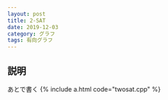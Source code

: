 ```yaml
---
layout: post
title: 2-SAT
date: 2019-12-03
category: グラフ
tags: 有向グラフ
---
```


## 説明
あとで書く
{% include a.html code="twosat.cpp" %}